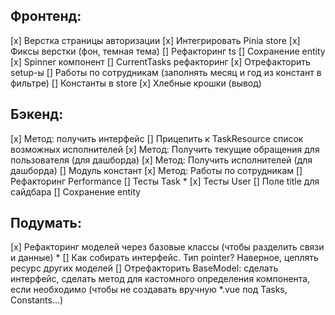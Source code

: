 Фронтенд:
---------
[x] Верстка страницы авторизации
[x] Интегрировать Pinia store
[x] Фиксы верстки (фон, темная тема)
[] Рефакторинг ts
[] Сохранение entity
[x] Spinner компонент
[] CurrentTasks рефакторинг
[x] Отрефакторить setup-ы
[] Работы по сотрудникам (заполнять месяц и год из констант в фильтре)
[] Константы в store
[x] Хлебные крошки (вывод)

Бэкенд:
---------
[x] Метод: получить интерфейс
[] Прицепить к TaskResource список возможных исполнителей
[x] Метод: Получить текущие обращения для пользователя (для дашборда)
[x] Метод: Получить исполнителей (для дашборда)
[] Модуль констант
[x] Метод: Работы по сотрудникам
[] Рефакторинг Performance
[] Тесты Task *
[x] Тесты User
[] Поле title для сайдбара
[] Сохранение entity

Подумать:
---------
[x] Рефакторинг моделей через базовые классы (чтобы разделить связи и данные) *
[] Как собирать интерфейс. Тип pointer? Наверное, цеплять ресурс других моделей
[] Отрефакторить BaseModel: сделать интерфейс, сделать метод для кастомного определения компонента, если необходимо
(чтобы не создавать вручную *.vue под Tasks, Constants...)